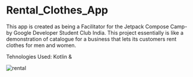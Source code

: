 # Rental_Clothes_App
This app is created as being a Facilitator for the Jetpack Compose Camp- by Google Developer Student Club India. This project essentially is like a demonstration of catalogue for a business that lets its customers rent clothes for men and women.

Tehnologies Used: Kotlin &


![rental](https://github.com/trivedi-khushi/Rental_Clothes_App/assets/76205733/3a35bc0c-60c1-48d3-aa56-58efbeba6064)

